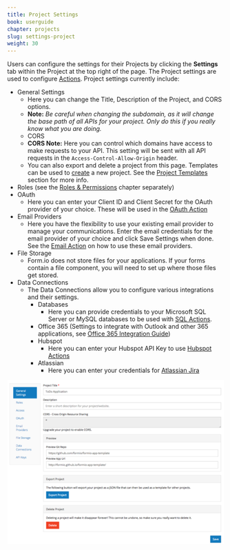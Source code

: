 ```yaml
---
title: Project Settings
book: userguide
chapter: projects
slug: settings-project
weight: 30
---
```

Users can configure the settings for their Projects by clicking the **Settings** tab within the Project at the top right of the page. The Project settings are used to configure [Actions](#actions). Project settings currently include:

- General Settings
    - Here you can change the Title, Description of the Project, and CORS options.
    - **Note:** *Be careful when changing the subdomain, as it will change the base path of all APIs for your project. Only do this if you really know what you are doing.*
    - CORS
    - **CORS Note:** Here you can control which domains have access to make requests to your API. This setting will be sent with all API requests in the <code>Access-Control-Allow-Origin</code> header.
    - You can also export and delete a project from this page. Templates can be used to [create](#project-template) a new project. See the [Project Templates](#project-templates) section for more info.
- Roles (see the [Roles & Permissions](#roles-and-permissions) chapter separately)
- OAuth
    - Here you can enter your Client ID and Client Secret for the OAuth provider of your choice. These will be used in the [OAuth Action](#action-oauth)
- Email Providers
    - Here you have the flexibility to use your existing email provider to manage your communications. Enter the email credentials for the email provider of your choice and click Save Settings when done. See the [Email Action](#action-email) on how to use these email providers.
- File Storage
    - Form.io does not store files for your applications. If your forms contain a file component, you will need to set up where those files get stored.
- Data Connections
   - The Data Connections allow you to configure various integrations and their settings.
      - Databases
          - Here you can provide credentials to your Microsoft SQL Server or MySQL databases to be used with [SQL Actions](#action-sql).
      - Office 365 (Settings to integrate with Outlook and other 365 applications, see [Office 365 Integration Guide](/integrations/#office365))
      - Hubspot
          - Here you can enter your Hubspot API Key to use [Hubspot Actions](#action-hubspot)
      - Atlassian
          - Here you can enter your credentials for [Atlassian Jira](#action-jira)

![](/assets/img/project-settings.png)
